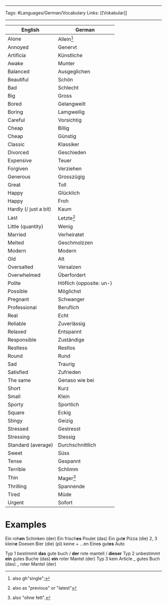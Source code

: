 ___
Tags: #Languages/German/Vocabulary 
Links: [[Vokabular]]
___
English | German
------------ | ------------
Alone | Allein[^1]
Annoyed | Genervt
Artificia | Künstliche
Awake | Munter
Balanced | Ausgeglichen
Beautiful | Schön
Bad | Schlecht
Big | Gross
Bored | Gelangweilt
Boring | Lamgweilig
Careful | Vorsichtig
Cheap | Billig
Cheap | Günstig
Classic| Klassiker
Divorced | Geschieden
Expensive | Teuer
Forgiven | Verziehen
Generous | Grosszügig
Great | Toll
Happy | Glücklich
Happy | Froh
Hardly (/ just a bit) | Kaum
Last | Letzte[^2]
Little (quantity) | Wenig
Married | Verheiratet
Melted | Geschmolzzen
Modern | Modern
Old | Alt
Oversalted | Versalzen
Overwhelmed | Überfordert
Polite | Höflich (opposite: un-)
Possible | Möglichst
Pregnant | Schwanger
Professional | Beruflich
Real | Echt
Reliable | Zuverlässig
Relaxed | Entspannt
Responsible | Zuständige
Restless | Restlos
Round | Rund
Sad | Traurig
Satisfied | Zufrieden
The same | Genaso wie bei
Short | Kurz
Small | Klein
Sporty | Sportlich
Square | Eckig
Stingy | Geizig
Stressed | Gestresst
Stressing | Stessig
Standard (average) | Durchschnittlich
Sweet | Süss
Tense | Gespannt
Terrible| Schlimm
Thin | Mager[^3]
Thrilling  | Spannende
Tired | Müde
Urgent | Sofort

# Examples
Ein roh**en** Schinken (der)
Ein frisch**es** Poulet (das)
Ein gut**e** Pizza (die)
2, 3 klein**e** Doesen Bier (die)
(pl) keine + ...en
Ein~~es~~ gut**es** Auto

Typ 1 bestimmit
**das** gute buch / **der** rote mantell / **dieser**
Typ 2 unbestimmt
**ein** gutes Buche (das)
**ein** roter Mantel (der)
Typ 3 kein Article
_ gutes Buch (das)
_ roter Mantel (der)


[^1]: also gh"single";
[^2]: also as "previous" or "latest"
[^3]: also "ohne fett".